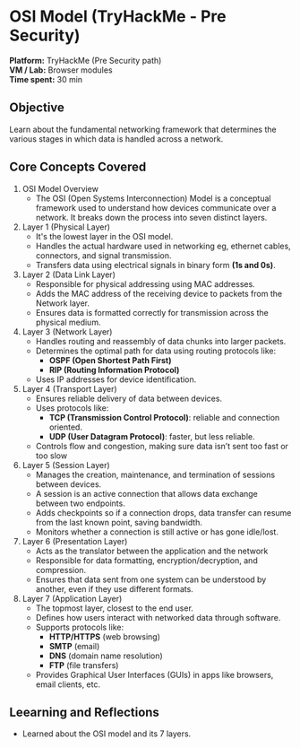 # OSI Model (TryHackMe - Pre Security)
**Platform:** TryHackMe (Pre Security path)  
**VM / Lab:** Browser modules  
**Time spent:** 30 min

## Objective
Learn about the fundamental networking framework that determines the various stages in which data is handled across a network.

## Core Concepts Covered
1. OSI Model Overview
    - The OSI (Open Systems Interconnection) Model is a conceptual framework used to understand how devices communicate over a network. It breaks down the process into seven distinct layers.
2. Layer 1 (Physical Layer)
    - It's the lowest layer in the OSI model.
    - Handles the actual hardware used in networking eg, ethernet cables, connectors, and signal transmission.
    - Transfers data using electrical signals in binary form **(1s and 0s)**.
3. Layer 2 (Data Link Layer)
    - Responsible for physical addressing using MAC addresses.
    - Adds the MAC address of the receiving device to packets from the Network layer.
    - Ensures data is formatted correctly for transmission across the physical medium.
4. Layer 3 (Network Layer)
    - Handles routing and reassembly of data chunks into larger packets.
    - Determines the optimal path for data using routing protocols like:
        - **OSPF (Open Shortest Path First)**
        - **RIP (Routing Information Protocol)**
    - Uses IP addresses for device identification.
5. Layer 4 (Transport Layer)
    - Ensures reliable delivery of data between devices.
    - Uses protocols like:
        - **TCP (Transmission Control Protocol)**: reliable and connection oriented.
        - **UDP (User Datagram Protocol)**: faster, but less reliable.
    - Controls flow and congestion, making sure data isn’t sent too fast or too slow
6. Layer 5 (Session Layer)
    - Manages the creation, maintenance, and termination of sessions between devices.
    - A session is an active connection that allows data exchange between two endpoints.
    - Adds checkpoints so if a connection drops, data transfer can resume from the last known point, saving bandwidth.
    - Monitors whether a connection is still active or has gone idle/lost.
7. Layer 6 (Presentation Layer)
    - Acts as the translator between the application and the network
    - Responsible for data formatting, encryption/decryption, and compression.
    - Ensures that data sent from one system can be understood by another, even if they use different formats.
8. Layer 7 (Application Layer)
    - The topmost layer, closest to the end user.
    - Defines how users interact with networked data through software.
    - Supports protocols like:
        - **HTTP/HTTPS** (web browsing)
        - **SMTP** (email)
        - **DNS** (domain name resolution)
        - **FTP** (file transfers)
    - Provides Graphical User Interfaces (GUIs) in apps like browsers, email clients, etc.

## Leearning and Reflections
- Learned about the OSI model and its 7 layers.


